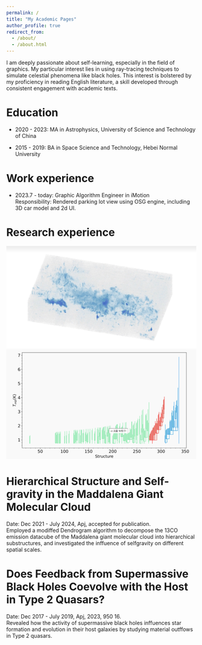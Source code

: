 ```yaml
---
permalink: /
title: "My Academic Pages"
author_profile: true
redirect_from: 
  - /about/
  - /about.html
---
```


I am deeply passionate about self-learning, especially in the field of graphics. My particular interest lies in using ray-tracing techniques to simulate celestial phenomena like black holes. This interest is bolstered by my proficiency in reading English literature, a skill developed through consistent engagement with academic texts.

Education
======
* 2020 - 2023: MA in Astrophysics, University of Science and Technology of China 

* 2015 - 2019: BA in Space Science and Technology, Hebei Normal University 

Work experience
======
* 2023.7 - today: Graphic Algorithm Engineer in iMotion  
Responsibility: Rendered parking lot view using OSG engine, including 3D car model and 2d UI.


Research experience
======
![img](/images/1.png)
![img](/images/3.png)
# Hierarchical Structure and Self-gravity in the Maddalena Giant Molecular Cloud
  Date: Dec 2021 - July 2024, Apj, accepted for publication.  
  Employed a modiffed Dendrogram algorithm to decompose the 13CO emission datacube of the Maddalena
 giant molecular cloud into hierarchical substructures, and investigated the inffuence of selfgravity
 on different spatial scales.


# Does Feedback from Supermassive Black Holes Coevolve with the Host in Type 2 Quasars?
  Date: Dec 2017 - July 2019, Apj, 2023, 950 16.  
  Revealed how the activity of supermassive black holes inffuences star formation and evolution in their host galaxies by studying material outffows in Type 2 quasars.
